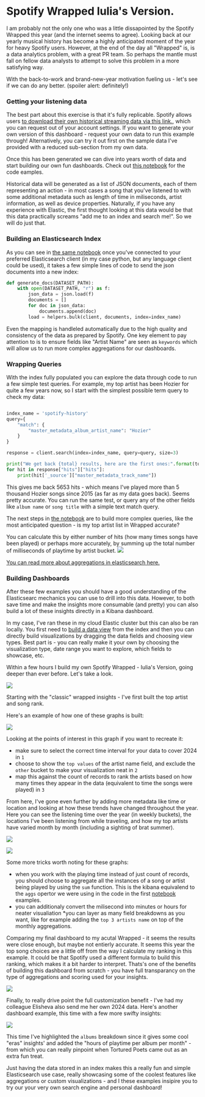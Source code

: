 # Spotify Wrapped Iulia's Version.

I am probably not the only one who was a little dissapointed by the Spotify Wrapped this year (and the internet seems to agree). Looking back at our yearly musical history has become a highly anticipated moment of the year for heavy Spotify users. However, at the end of the day all "Wrapped" is, is a data analytics problem, with a great PR team. So perhaps the mantle must fall on fellow data analysts to attempt to solve this problem in a more satisfying way. 

With the back-to-work and brand-new-year motivation fueling us - let's see if we can do any better. (spoiler alert: definitely!)

### Getting your listening data 

The best part about this exercise is that it's fully replicable. Spotify allows users [to download their own historical streaming data via this link.](https://www.spotify.com/uk/account/privacy/), which you can request out of your account settings. If you want to generate your own version of this dashboard - request your own data to run this example through! Alternatively, you can try it out first on the sample data I've provided with a reduced sub-section from my own data.

Once this has been generated we can dive into years worth of data and start building our own fun dashboards. Check out [this notebook](/define_music_list.ipynb) for the code eamples.

Historical data will be generated as a list of JSON documents, each of them representing an action - in most cases a song that you've listened to with some additional metadata such as length of time in miliseconds, artist information, as well as device properties. Naturally, if you have any experience with Elastic, the first thought looking at this data would be that this data practically screams "add me to an index and search me!". So we will do just that.

### Building an Elasticsearch Index

As you can see in [the same notebook]() once you've connected to your preferred Elasticsearch client (in my case python, but any language client could be used), it takes a few simple lines of code to send the json documents into a new index:

```python
def generate_docs(DATASET_PATH):
    with open(DATASET_PATH, "r") as f:
        json_data = json.load(f)
        documents = []
        for doc in json_data:
            documents.append(doc)
        load = helpers.bulk(client, documents, index=index_name)
```

Even the mapping is handleled automatically due to the high quality and consistency of the data as prepared by Spotify. One key element to pay attention to is to ensure fields like "Artist Name" are seen as `keywords` which will allow us to run more complex aggregations for our dashboards.

### Wrapping Queries

With the index fully populated you can explore the data through code to run a few simple test queries. For example, my top artist has been Hozier for quite a few years now, so I start with the simplest possible term query to check my data:

```python

index_name = 'spotify-history'
query={
    "match": {
        "master_metadata_album_artist_name": "Hozier"
    }
}

response = client.search(index=index_name, query=query, size=3)

print("We get back {total} results, here are the first ones:".format(total=response["hits"]['total']['value']))
for hit in response["hits"]["hits"]:
    print(hit['_source']["master_metadata_track_name"])
```

This gives me back 5653 hits - which means I've played more than 5 thousand Hozier songs since 2015 (as far as my data goes back). Seems pretty accurate. You can run the same test, or query any of the other fields like `album name` or `song title` with a simple text match query. 

The next steps in [the notebook](/define_music_list.ipynb) are to build more complex queries, like the most anticipated question - is my top artist list in Wrapped accurate? 

You can calculate this by either number of hits (how many times songs have been played) or perhaps more accurately, by summing up the total number of milliseconds of playtime by artist bucket.
![](img/code%20query.png)

[You can read more about aggregations in elasticsearch here.](https://opster.com/guides/elasticsearch/search-apis/elasticsearch-filter-aggregation/) 

### Building Dashboards

After these few examples you should have a good understanding of the Elasticsearc mechanics you can use to drill into this data. However, to both save time and make the insights more consumable (and pretty) you can also build a lot of these insights directly in a Kibana dashboard. 

In my case, I've ran these in my cloud Elastic cluster but this can also be ran locally. You first need to [build a data view](https://www.elastic.co/guide/en/serverless/current/data-views.html) from the index and then you can directly build visualizations by dragging the data fields and choosing view types. Best part is - you can really make it your own by choosing the visualization type, date range you want to explore, which fields to showcase, etc.  

Within a few hours I build my own Spotify Wrapped - Iulia's Version, going deeper than ever before. Let's take a look.

![](img/rank.png)

Starting with the "classic" wrapped insights - I've first built the top artist and song rank.

Here's an example of how one of these graphs is built:

![](img/top.png)

Looking at the points of interest in this graph if you want to recreate it:
* make sure to select the correct time interval for your data to cover 2024 in `1`
* choose to show the `top values` of the artist name field, and exclude the `other` bucket to make your visualization neat in `2`
* map this against the count of records to rank the artists based on how many times they appear in the data (equivalent to time the songs were played) in `3`


From here, I've gone even further by adding more metadata like time or location and looking at how these trends have changed throughout the year. Here you can see the listening time over the year (in weekly buckets), the locations I've been listening from while traveling, and how my top artists have varied month by month (including a sighting of brat summer).

![](img/advanced.png)


![](/img/time.png)

Some more tricks worth noting for these graphs:
* when you work with the playing time instead of just count of records, you should choose to aggregate all the instances of a song or artist being played by using the `sum` function. This is the kibana equivalend to the `aggs` opertor we were using in the code in the first [notebook](/define_music_list.ipynb) examples.
* you can additionaly convert the milisecond into minutes or hours for neater visualiation
*you can layer as many field breakdowns as you want, like for example adding the `top 3 artists name` on top of the monthly aggregations. 


Comparing my final dashboard to my acutal Wrapped - it seems the results were close enough, but maybe not entierly accurate. It seems this year the top song choices are a little off from the way I calculate my ranking in this example. It could be that Spotify used a different formula to build this ranking, which makes it a bit harder to interpret. Thats's one of the benefits of building this dashboard from scratch - you have full transparancy on the type of aggregations and scoring used for your insights.

![](img/wrapped.jpeg)

Finally, to really drive point the full customization benefit - I've had my colleague Elisheva also send me her own 2024 data. Here's another dashboard example, this time with a few more swifty insights:

![](img/eli.png)

This time I've highlighted the `albums` breakdown since it gives some cool "eras" insights' and added the "hours of playtime per album per month" - from which you can really pinpoint when Tortured Poets came out as an extra fun treat. 



Just having the data stored in an index makes this a really fun and simple Elasticsearch use case, really showcasing some of the coolest features like aggregations or custom visualizations - and I these examples insipire you to try our your very own search engine and personal dashboard! 


